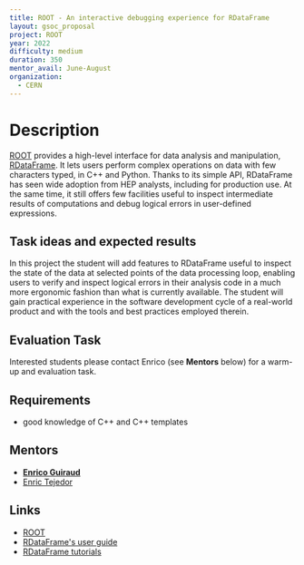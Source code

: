 ```yaml
---
title: ROOT - An interactive debugging experience for RDataFrame
layout: gsoc_proposal
project: ROOT
year: 2022
difficulty: medium
duration: 350
mentor_avail: June-August
organization:
  - CERN
---
```


# Description

[ROOT](https://root.cern) provides a high-level interface for data analysis and
manipulation,
[RDataFrame](https://root.cern/doc/master/classROOT_1_1RDataFrame.html). It lets
users perform complex operations on data with few characters typed, in C++ and
Python. Thanks to its simple API, RDataFrame has seen wide adoption from HEP
analysts, including for production use. At the same time, it still offers few
facilities useful to inspect intermediate results of computations and debug
logical errors in user-defined expressions.

## Task ideas and expected results

In this project the student will add features to RDataFrame useful to inspect
the state of the data at selected points of the data processing loop, enabling
users to verify and inspect logical errors in their analysis code in a much more
ergonomic fashion than what is currently available. The student will gain
practical experience in the software development cycle of a real-world product
and with the tools and best practices employed therein.

## Evaluation Task

Interested students please contact Enrico (see **Mentors** below) for a warm-up
and evaluation task.

## Requirements

- good knowledge of C++ and C++ templates

## Mentors

- **[Enrico Guiraud](mailto:enrico.guiraud@cern.ch)**
- [Enric Tejedor](mailto:etejedor@cern.ch)

## Links

- [ROOT](https://root.cern/)
- [RDataFrame's user guide](https://root.cern/doc/master/classROOT_1_1RDataFrame.html)
- [RDataFrame tutorials](https://root.cern/doc/master/group__tutorial__dataframe.html)
